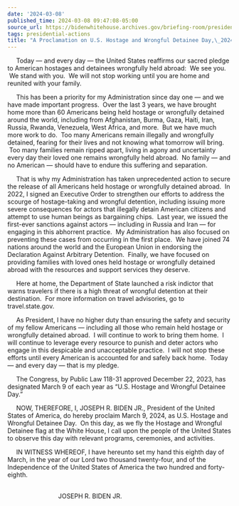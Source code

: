 ```yaml
---
date: '2024-03-08'
published_time: 2024-03-08 09:47:08-05:00
source_url: https://bidenwhitehouse.archives.gov/briefing-room/presidential-actions/2024/03/08/a-proclamation-on-u-s-hostage-and-wrongful-detainee-day-2024/
tags: presidential-actions
title: "A Proclamation on U.S. Hostage and Wrongful Detainee Day,\_2024"
---
```

 
     Today — and every day — the United States reaffirms our sacred
pledge to American hostages and detainees wrongfully held abroad:  We
see you.  We stand with you.  We will not stop working until you are
home and reunited with your family.  
  
     This has been a priority for my Administration since day one — and
we have made important progress.  Over the last 3 years, we have brought
home more than 60 Americans being held hostage or wrongfully detained
around the world, including from Afghanistan, Burma, Gaza, Haiti, Iran,
Russia, Rwanda, Venezuela, West Africa, and more.  But we have much more
work to do.  Too many Americans remain illegally and wrongfully
detained, fearing for their lives and not knowing what tomorrow will
bring.  Too many families remain ripped apart, living in agony and
uncertainty every day their loved one remains wrongfully held abroad.
 No family — and no American — should have to endure this suffering and
separation.  
  
     That is why my Administration has taken unprecedented action to
secure the release of all Americans held hostage or wrongfully detained
abroad.  In 2022, I signed an Executive Order to strengthen our efforts
to address the scourge of hostage-taking and wrongful detention,
including issuing more severe consequences for actors that illegally
detain American citizens and attempt to use human beings as bargaining
chips.  Last year, we issued the first-ever sanctions against actors —
including in Russia and Iran — for engaging in this abhorrent practice.
 My Administration has also focused on preventing these cases from
occurring in the first place.  We have joined 74 nations around the
world and the European Union in endorsing the Declaration Against
Arbitrary Detention.  Finally, we have focused on providing families
with loved ones held hostage or wrongfully detained abroad with the
resources and support services they deserve.  
  
     Here at home, the Department of State launched a risk indictor that
warns travelers if there is a high threat of wrongful detention at their
destination.  For more information on travel advisories, go to
travel.state.gov.  
  
     As President, I have no higher duty than ensuring the safety and
security of my fellow Americans — including all those who remain held
hostage or wrongfully detained abroad.  I will continue to work to bring
them home.  I will continue to leverage every resource to punish and
deter actors who engage in this despicable and unacceptable practice.  I
will not stop these efforts until every American is accounted for and
safely back home.  Today — and every day — that is my pledge.  
  
     The Congress, by Public Law 118-31 approved December 22, 2023, has
designated March 9 of each year as “U.S. Hostage and Wrongful Detainee
Day.”  
  
     NOW, THEREFORE, I, JOSEPH R. BIDEN JR., President of the United
States of America, do hereby proclaim March 9, 2024, as U.S. Hostage and
Wrongful Detainee Day.  On this day, as we fly the Hostage and Wrongful
Detainee flag at the White House, I call upon the people of the United
States to observe this day with relevant programs, ceremonies, and
activities.   
  
     IN WITNESS WHEREOF, I have hereunto set my hand this eighth day of
March, in the year of our Lord two thousand twenty-four, and of the
Independence of the United States of America the two hundred and
forty-eighth.  
 

                             JOSEPH R. BIDEN JR.
